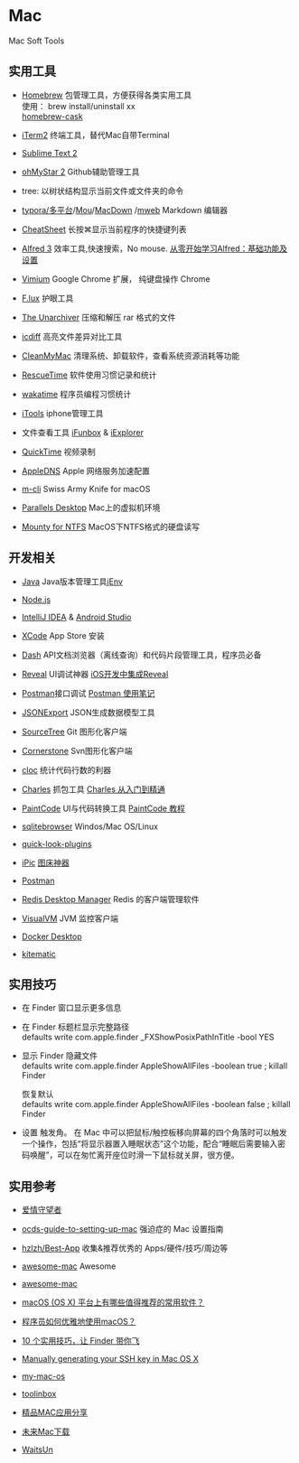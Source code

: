 # Mac
Mac Soft Tools



## 实用工具

- [Homebrew](https://brew.sh/index_zh-cn.html) 包管理工具，方便获得各类实用工具  
使用： brew install/uninstall xx   
[homebrew-cask](https://github.com/caskroom/homebrew-cask)   

- [iTerm2](https://www.iterm2.com/) 终端工具，替代Mac自带Terminal

- [Sublime Text 2](https://sublimetext.com/2)

- [ohMyStar 2](https://ohmystarapp.com/) Github辅助管理工具

- tree: 以树状结构显示当前文件或文件夹的命令

- [typora/多平台](https://www.typora.io/)/[Mou](http://25.io/mou/)/[MacDown](http://macdown.uranusjr.com/) /[mweb](https://zh.mweb.im/) Markdown 编辑器

- [CheatSheet](https://www.mediaatelier.com/CheatSheet/) 长按⌘显示当前程序的快捷键列表

- [Alfred 3](https://www.alfredapp.com/)  效率工具,快速搜索，No mouse. [从零开始学习Alfred：基础功能及设置](https://sspai.com/post/32979)

- [Vimium](https://vimium.github.io/) Google Chrome 扩展， 纯键盘操作 Chrome

- [F.lux](https://justgetflux.com/) 护眼工具

- [The Unarchiver](http://unarchiver.c3.cx/unarchiver) 压缩和解压 rar 格式的文件

- [icdiff](http://www.jefftk.com/icdiff) 高亮文件差异对比工具

- [CleanMyMac](http://cleanmymac.com/) 清理系统、卸载软件，查看系统资源消耗等功能

- [RescueTime](https://www.rescuetime.com/)  软件使用习惯记录和统计

- [wakatime](https://wakatime.com/)  程序员编程习惯统计

- [iTools](http://www.itools.cn/) iphone管理工具

- 文件查看工具 [iFunbox](http://www.i-funbox.com/) & [iExplorer](https://iexplorer.en.softonic.com/)

- [QuickTime](https://support.apple.com/downloads/quicktime) 视频录制

- [AppleDNS](https://github.com/gongjianhui/AppleDNS) Apple 网络服务加速配置

- [m-cli](https://github.com/rgcr/m-cli) Swiss Army Knife for macOS

- [Parallels Desktop]() Mac上的虚拟机环境  

- [Mounty for NTFS](https://mounty.app/)  MacOS下NTFS格式的硬盘读写

## 开发相关

- [Java](http://www.oracle.com/cn/index.html) Java版本管理工具[jEnv](https://github.com/gcuisinier/jenv)

- [Node.js](https://nodejs.org/en/)

- [IntelliJ IDEA](https://www.jetbrains.com/idea/)  & [Android Studio](https://developer.android.com/studio/index.html)

- [XCode](https://developer.apple.com/xcode/) App Store 安装

- [Dash](https://kapeli.com/dash) API文档浏览器（离线查询）和代码片段管理工具，程序员必备

- [Reveal](https://revealapp.com/) UI调试神器  [iOS开发中集成Reveal](http://blog.devzeng.com/blog/ios-reveal-integrating.html)

- [Postman](https://www.getpostman.com/)接口调试  [Postman 使用笔记](http://lucia.vicp.io/2016/05/21/postman笔记/)

- [JSONExport](https://github.com/Ahmed-Ali/JSONExport) JSON生成数据模型工具

- [SourceTree](https://www.sourcetreeapp.com/) Git 图形化客户端

- [Cornerstone](https://www.cornerstoneondemand.com/) Svn图形化客户端

- [cloc](https://github.com/AlDanial/cloc) 统计代码行数的利器

- [Charles](https://www.charlesproxy.com/) 抓包工具  [Charles 从入门到精通](http://blog.devtang.com/2015/11/14/charles-introduction/)

- [PaintCode](https://www.paintcodeapp.com/) UI与代码转换工具 [PaintCode 教程](http://www.jianshu.com/p/5e75408812df)

- [sqlitebrowser](https://github.com/sqlitebrowser/sqlitebrowser)  Windos/Mac OS/Linux 

- [quick-look-plugins](https://github.com/sindresorhus/quick-look-plugins)

- [iPic](https://itunes.apple.com/cn/app/id1101244278?mt=12)   [图床神器](https://toolinbox.net/iPic/)

- [Postman](https://www.postman.com/)

- [Redis Desktop Manager](https://redisdesktop.com/) Redis 的客户端管理软件

- [VisualVM](https://visualvm.github.io/) JVM 监控客户端

- [Docker Desktop](https://www.docker.com/products/docker-desktop)

- [kitematic](https://kitematic.com/)

## 实用技巧

- 在 Finder 窗口显示更多信息

- 在 Finder 标题栏显示完整路径  
    defaults write com.apple.finder _FXShowPosixPathInTitle -bool YES

- 显示 Finder 隐藏文件   
    defaults write com.apple.finder AppleShowAllFiles -boolean true ; killall Finder

  恢复默认   
    defaults write com.apple.finder AppleShowAllFiles -boolean false ; killall Finder

- 设置 触发角。 在 Mac 中可以把鼠标/触控板移向屏幕的四个角落时可以触发一个操作，包括“将显示器置入睡眠状态”这个功能，配合“睡眠后需要输入密码唤醒”，可以在匆忙离开座位时滑一下鼠标就关屏，很方便。

## 实用参考

- [爱情守望者](https://www.waitsun.com/)

- [ocds-guide-to-setting-up-mac](https://github.com/macdao/ocds-guide-to-setting-up-mac)  强迫症的 Mac 设置指南
 
- [hzlzh/Best-App](https://github.com/hzlzh/Best-App) 收集&推荐优秀的 Apps/硬件/技巧/周边等

- [awesome-mac](https://github.com/AllAwsome/awesome-mac)  Awesome

- [awesome-mac](https://github.com/jaywcjlove/awesome-mac)

- [macOS (OS X) 平台上有哪些值得推荐的常用软件？](https://www.zhihu.com/question/19550256)

- [程序员如何优雅地使用macOS？](https://www.zhihu.com/question/20873070)

- [10 个实用技巧，让 Finder 带你飞](https://sspai.com/post/27403)

- [Manually generating your SSH key in Mac OS X](https://docs.joyent.com/public-cloud/getting-started/ssh-keys/generating-an-ssh-key-manually/manually-generating-your-ssh-key-in-mac-os-x) 

- [my-mac-os](https://github.com/nikitavoloboev/my-mac-os)

- [toolinbox](https://toolinbox.net/)

- [精品MAC应用分享](https://xclient.info/)

- [未来Mac下载](http://mac.orsoon.com/)

- [WaitsUn](https://www.waitsun.com/)


